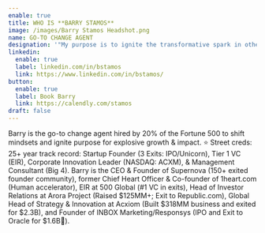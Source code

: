 ```yaml
---
enable: true
title: WHO IS **BARRY STAMOS**
image: /images/Barry Stamos Headshot.png
name: GO-TO CHANGE AGENT
designation: '"My purpose is to ignite the transformative spark in others."'
linkedin:
  enable: true
  label: linkedin.com/in/bstamos
  link: https://www.linkedin.com/in/bstamos/
button:
  enable: true
  label: Book Barry
  link: https://calendly.com/stamos
draft: false
---
```

Barry is the go-to change agent hired by 20% of the Fortune 500 to shift
mindsets and ignite purpose for explosive growth & impact. ⭐️ Street creds:
25+ year track record: Startup Founder (3 Exits: IPO/Unicorn), Tier 1 VC
(EIR), Corporate Innovation Leader (NASDAQ: ACXM), & Management Consultant
(Big 4). Barry is the CEO & Founder of Supernova (150+ exited founder
community), former Chief Heart Officer & Co-founder of 1heart.com (Human
accelerator), EIR at 500 Global (#1 VC in exits), Head of Investor Relations
at Arora Project (Raised $125MM+; Exit to Republic.com), Global Head of
Strategy & Innovation at Acxiom (Built $318MM business and exited for
$2.3B), and Founder of INBOX Marketing/Responsys (IPO and Exit to Oracle for
$1.6B🦄).
